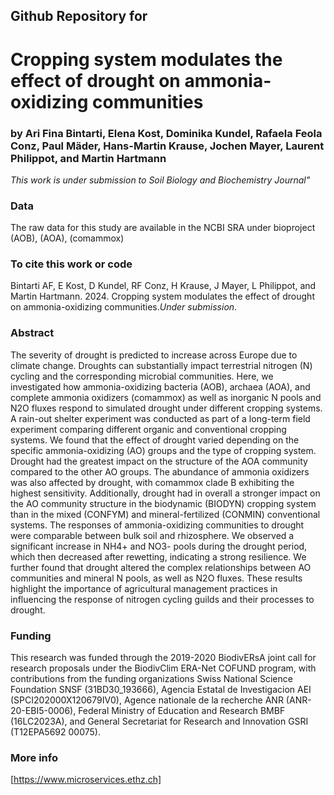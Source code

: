 ## Github Repository for
# Cropping system modulates the effect of drought on ammonia-oxidizing communities

### by Ari Fina Bintarti, Elena Kost, Dominika Kundel, Rafaela Feola Conz, Paul Mäder, Hans-Martin Krause, Jochen Mayer, Laurent Philippot, and Martin Hartmann

*This work is under submission to Soil Biology and Biochemistry Journal"*

### Data

The raw data for this study are available in the NCBI SRA under bioproject (AOB), (AOA), (comammox)

### To cite this work or code

Bintarti AF, E Kost, D Kundel, RF Conz, H Krause, J Mayer, L Philippot, and Martin Hartmann. 2024. Cropping system modulates the effect of drought on ammonia-oxidizing communities.*Under submission*.

### Abstract

The severity of drought is predicted to increase across Europe due to climate change. Droughts can substantially impact terrestrial nitrogen (N) cycling and the corresponding microbial communities. Here, we investigated how ammonia-oxidizing bacteria (AOB), archaea (AOA), and complete ammonia oxidizers (comammox) as well as inorganic N pools and N2O fluxes respond to simulated drought under different cropping systems. A rain-out shelter experiment was conducted as part of a long-term field experiment comparing different organic and conventional cropping systems. We found that the effect of drought varied depending on the specific ammonia-oxidizing (AO) groups and the type of cropping system. Drought had the greatest impact on the structure of the AOA community compared to the other AO groups. The abundance of ammonia oxidizers was also affected by drought, with comammox clade B exhibiting the highest sensitivity. Additionally, drought had in overall a stronger impact on the AO community structure in the biodynamic (BIODYN) cropping system than in the mixed (CONFYM) and mineral-fertilized (CONMIN) conventional systems. The responses of ammonia-oxidizing communities to drought were comparable between bulk soil and rhizosphere. We observed a significant increase in NH4+ and NO3- pools during the drought period, which then decreased after rewetting, indicating a strong resilience. We further found that drought altered the complex relationships between AO communities and mineral N pools, as well as N2O fluxes. These results highlight the importance of agricultural management practices in influencing the response of nitrogen cycling guilds and their processes to drought.

### Funding

This research was funded through the 2019-2020 BiodivERsA joint call for research proposals under the BiodivClim ERA-Net COFUND program, with contributions from the funding organizations Swiss National Science Foundation SNSF (31BD30_193666), Agencia Estatal de Investigacion AEI (SPCI202000X120679IV0), Agence nationale de la recherche ANR (ANR-20-EBI5-0006), Federal Ministry of Education and Research BMBF (16LC2023A), and General Secretariat for Research and Innovation GSRI (T12EPA5692 00075).

### More info

[https://www.microservices.ethz.ch]
